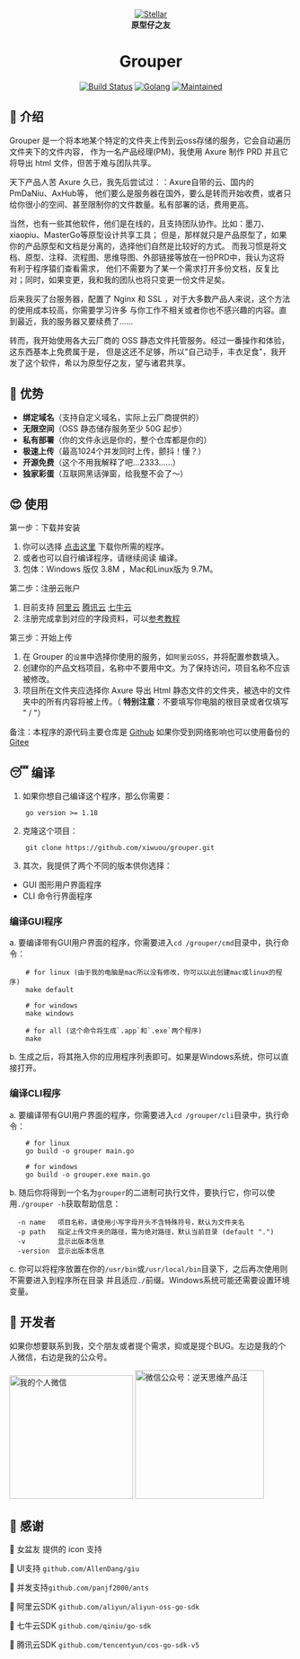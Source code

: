 
<div align="center">
<a href=""><img alt="Stellar" src="https://hub.goup.run/images/icon25.png" width="" /></a>
<br/>
<strong> 原型仔之友 </strong>
<h1>Grouper</h1>
</div>
<p align="center">
<a href=""><img alt="Build Status" src="https://circleci.com/gh/stellar/go.svg?style=shield" /></a>
<a href=""><img alt="Golang" src="https://img.shields.io/badge/Made%20with-Go-00ADD8.svg" /></a>
<a href=""><img alt="Maintained" src="https://img.shields.io/badge/Maintained%3F-yes-red.svg" /></a>
</p>

## 🥹 介绍
Grouper 是一个将本地某个特定的文件夹上传到云oss存储的服务，它会自动遍历文件夹下的文件内容，
作为一名产品经理(PM)，我使用 Axure 制作 PRD 并且它将导出 html 文件，但苦于难与团队共享。

天下产品人苦 Axure 久已，我先后尝试过：：Axure自带的云、国内的PmDaNiu、AxHub等，
他们要么是服务器在国外，要么是转而开始收费，或者只给你很小的空间、甚至限制你的文件数量。私有部署的话，费用更高。

当然，也有一些其他软件，他们是在线的，且支持团队协作。比如：墨刀、xiaopiu、MasterGo等原型设计共享工具；
但是，那样就只是产品原型了，如果你的产品原型和文档是分离的，选择他们自然是比较好的方式。
而我习惯是将文档、原型、注释、流程图、思维导图、外部链接等放在一份PRD中，我认为这将有利于程序猿们查看需求，
他们不需要为了某一个需求打开多份文档，反复比对；同时，如果变更，我和我的团队也将只变更一份文件足矣。

后来我买了台服务器，配置了 Nginx 和 SSL ，对于大多数产品人来说，这个方法的使用成本较高，你需要学习许多
与你工作不相关或者你也不感兴趣的内容。直到最近，我的服务器又要续费了……

转而，我开始使用各大云厂商的 OSS 静态文件托管服务。经过一番操作和体验，这东西基本上免费属于是，
但是这还不足够，所以"自己动手，丰衣足食"，我开发了这个软件，希以为原型仔之友，望与诸君共享。

## 🥳 优势
- **绑定域名**（支持自定义域名，实际上云厂商提供的）
- **无限空间**（OSS 静态储存服务至少 50G 起步）
- **私有部署**（你的文件永远是你的，整个仓库都是你的）
- **极速上传**（最高1024个并发同时上传，颤抖！懂？）
- **开源免费**（这个不用我解释了吧...2333......）
- **独家彩蛋**（互联网黑话弹窗，给我整不会了～）

## 😍 使用
第一步：下载并安装
1. 你可以选择 [点击这里](https://github.com/xiwuou/grouper/releases/tag/v1.0.0-beta) 下载你所需的程序。
2. 或者也可以自行编译程序，请继续阅读 编译。
3. 包体：Windows 版仅 3.8M ，Mac和Linux版为 9.7M。

第二步：注册云账户
1. 目前支持 [阿里云](https://www.aliyun.com) [腾讯云](https://cloud.tencent.com) [七牛云](https://www.qiniu.com) 
2. 注册完成拿到对应的字段资料，可以[参考教程](https://mp.weixin.qq.com/s/5mP1bFa7tLTjXKwvLeD2eQ)

第三步：开始上传
1. 在 Grouper 的`设置`中选择你使用的服务，如`阿里云OSS`，并将配置参数填入。
2. 创建你的产品文档项目，名称中不要用中文。为了保持访问，项目名称不应该被修改。
3. 项目所在文件夹应选择你 Axure 导出 Html 静态文件的文件夹，被选中的文件夹中的所有内容将被上传。（ **特别注意**：不要填写你电脑的根目录或者仅填写 " / "）

备注：本程序的源代码主要仓库是 [Github](https://github.com/xiwuou/grouper) 
如果你受到网络影响也可以使用备份的 [Gitee](https://gitee.com/xiwuou/grouper) 

## 😴 编译
1. 如果你想自己编译这个程序，那么你需要：
```text
    go version >= 1.18
```
2. 克隆这个项目：
```text
    git clone https://github.com/xiwuou/grouper.git
```
3. 其次，我提供了两个不同的版本供你选择：
- GUI 图形用户界面程序
- CLI 命令行界面程序

### 编译GUI程序
a. 要编译带有GUI用户界面的程序，你需要进入`cd /grouper/cmd`目录中，执行命令：
```shell
    # for linux (由于我的电脑是mac所以没有修改，你可以以此创建mac或linux的程序)
    make default
    
    # for windows
    make windows
    
    # for all (这个命令将生成`.app`和`.exe`两个程序)
    make
```
b. 生成之后，将其拖入你的应用程序列表即可。如果是Windows系统，你可以直接打开。

### 编译CLI程序
a. 要编译带有GUI用户界面的程序，你需要进入`cd /grouper/cli`目录中，执行命令：
```shell
    # for linux
    go build -o grouper main.go
    
    # for windows
    go build -o grouper.exe main.go
```
b. 随后你将得到一个名为`grouper`的二进制可执行文件，要执行它，你可以使用`./grouper -h`获取帮助信息：
```text
  -n name   项目名称，请使用小写字母开头不含特殊符号，默认为文件夹名
  -p path   指定上传文件夹的路径，需为绝对路径，默认当前目录 (default ".")
  -v        显示出版本信息
  -version  显示出版本信息
```
c. 你可以将程序放置在你的`/usr/bin`或`/usr/local/bin`目录下，之后再次使用则不需要进入到程序所在目录
并且适应`./`前缀。Windows系统可能还需要设置环境变量。

## 🥴 开发者
如果你想要联系到我，交个朋友或者提个需求，抑或是提个BUG。左边是我的个人微信，右边是我的公众号。

<img src="https://hub.goup.run/images/pm_xiwu.png" width="220" alt="我的个人微信"/> <img src="https://hub.goup.run/images/pmgouzi.jpg" width="229" alt="微信公众号：逆天思维产品汪"/>

## 🫡 感谢
🙏 女盆友 提供的 icon 支持

🙏 UI支持 `github.com/AllenDang/giu` 

🙏 并发支持`github.com/panjf2000/ants`

🙏 阿里云SDK `github.com/aliyun/aliyun-oss-go-sdk`

🙏 七牛云SDK `github.com/qiniu/go-sdk`

🙏 腾讯云SDK `github.com/tencentyun/cos-go-sdk-v5`

